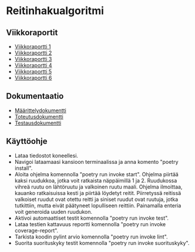 # Reitinhakualgoritmi
## Viikkoraportit
- [Viikkoraportti 1](https://github.com/AnttiVainikka/tiralabra/blob/main/dokumentointi/viikkoraportit/viikkoraportti1.md)
- [Viikkoraportti 2](https://github.com/AnttiVainikka/tiralabra/blob/main/dokumentointi/viikkoraportit/viikkoraportti2.md)
- [Viikkoraportti 3](https://github.com/AnttiVainikka/tiralabra/blob/main/dokumentointi/viikkoraportit/viikkoraportti3.md)
- [Viikkoraportti 4](https://github.com/AnttiVainikka/tiralabra/blob/main/dokumentointi/viikkoraportit/viikkoraportti4.md)
- [Viikkoraportti 5](https://github.com/AnttiVainikka/tiralabra/blob/main/dokumentointi/viikkoraportit/viikkoraportti5.md)
- [Viikkoraportti 6](https://github.com/AnttiVainikka/tiralabra/blob/main/dokumentointi/viikkoraportit/viikkoraportti6.md)
## Dokumentaatio
- [Määrittelydokumentti](https://github.com/AnttiVainikka/tiralabra/blob/main/dokumentointi/maarittelydokumentti.md)
- [Toteutusdokumentti](https://github.com/AnttiVainikka/tiralabra/blob/main/dokumentointi/toteutusdokumentti.md)
- [Testausdokumentti](https://github.com/AnttiVainikka/tiralabra/blob/main/dokumentointi/testausdokumentti.md)
## Käyttöohje
- Lataa tiedostot koneellesi.
- Navigoi lataamaasi kansioon terminaalissa ja anna komento "poetry install".
- Aloita ohjelma komennolla "poetry run invoke start". Ohjelma piirtää kaksi ruudukkoa, jotka voit ratkaista näppäimillä 1 ja 2. Ruudukossa vihreä ruutu on lähtöruutu ja valkoinen ruutu maali. Ohjelma ilmoittaa, kauanko ratkaisuissa kesti ja piirtää löydetyt reitit. Piirretyssä reitissä valkoiset ruudut ovat otettu reitti ja siniset ruudut ovat ruutuja, jotka tutkittiin, mutta eivät päätyneet lopulliseen reittiin. Painamalla enteria voit generoida uuden ruudukon.
- Aktivoi automaattiset testit komennolla "poetry run invoke test".
- Lataa testien kattavuus reportti komennolla "poetry run invoke coverage-report".
- Tarkista koodin pylint arvio komennolla "poetry run invoke lint".
- Suorita suorituskyky testit komennolla "poetry run invoke suorituskyky".

